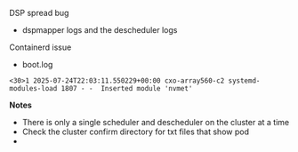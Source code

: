 DSP spread bug
- dspmapper logs and the descheduler logs

Containerd issue
- boot.log
```
<30>1 2025-07-24T22:03:11.550229+00:00 cxo-array560-c2 systemd-modules-load 1807 - -  Inserted module 'nvmet'
```

**Notes**
- There is only a single scheduler and descheduler on the cluster at a time
- Check the cluster confirm directory for txt files that show pod
- 